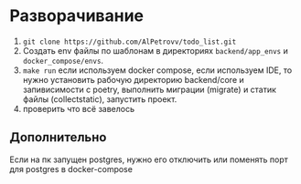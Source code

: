 # Разворачивание

1. `git clone https://github.com/AlPetrovv/todo_list.git`   
2. Создать env файлы по шаблонам в директориях `backend/app_envs` и `docker_compose/envs`.
3. `make run` если используем docker compose, если используем IDE, то нужно установить рабочую директорию backend/core
и запивисимости с poetry, выполнить миграции (migrate) и статик файлы (collectstatic), запустить проект.
4. проверить что всё завелось

## Дополнительно 
Если на пк запущен postgres, нужно его отключить или поменять порт для postgres в docker-compose
